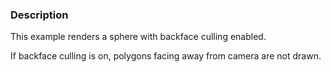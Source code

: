 ### Description

This example renders a sphere with backface culling enabled.

If backface culling is on, polygons facing away from camera are not drawn.

